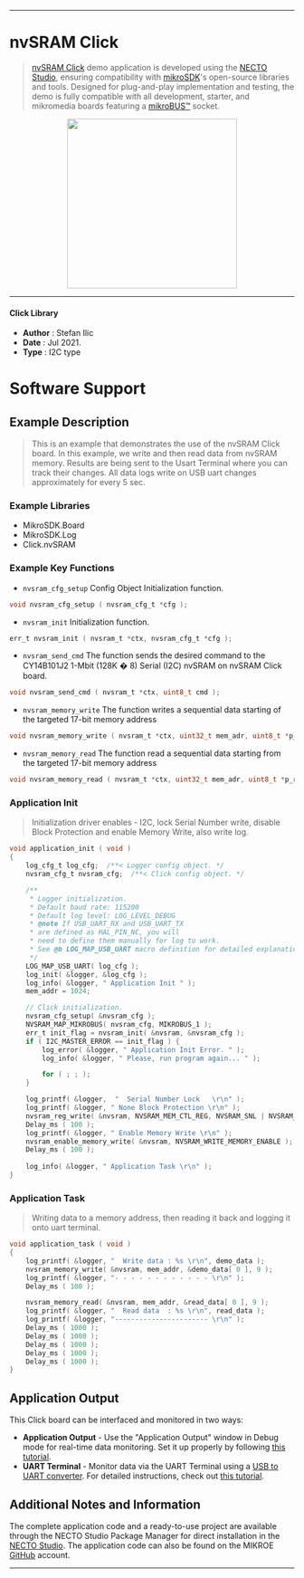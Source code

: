 
---
# nvSRAM Click

> [nvSRAM Click](https://www.mikroe.com/?pid_product=MIKROE-4441) demo application is developed using
the [NECTO Studio](https://www.mikroe.com/necto), ensuring compatibility with [mikroSDK](https://www.mikroe.com/mikrosdk)'s
open-source libraries and tools. Designed for plug-and-play implementation and testing, the demo is fully compatible with
all development, starter, and mikromedia boards featuring a [mikroBUS&trade;](https://www.mikroe.com/mikrobus) socket.

<p align="center">
  <img src="https://www.mikroe.com/?pid_product=MIKROE-4441&image=1" height=300px>
</p>

---

#### Click Library

- **Author**        : Stefan Ilic
- **Date**          : Jul 2021.
- **Type**          : I2C type

# Software Support

## Example Description

> This is an example that demonstrates the use of the nvSRAM Click board. In this example, we write and then read data from nvSRAM memory. Results are being sent to the Usart Terminal where you can track their changes. All data logs write on USB uart changes approximately for every 5 sec.

### Example Libraries

- MikroSDK.Board
- MikroSDK.Log
- Click.nvSRAM

### Example Key Functions

- `nvsram_cfg_setup` Config Object Initialization function.
```c
void nvsram_cfg_setup ( nvsram_cfg_t *cfg );
```

- `nvsram_init` Initialization function.
```c
err_t nvsram_init ( nvsram_t *ctx, nvsram_cfg_t *cfg );
```

- `nvsram_send_cmd` The function sends the desired command to the CY14B101J2 1-Mbit (128K � 8) Serial (I2C) nvSRAM on nvSRAM Click board.
```c
void nvsram_send_cmd ( nvsram_t *ctx, uint8_t cmd );
```

- `nvsram_memory_write` The function writes a sequential data starting of the targeted 17-bit memory address
```c
void nvsram_memory_write ( nvsram_t *ctx, uint32_t mem_adr, uint8_t *p_tx_data, uint16_t n_bytes );
```

- `nvsram_memory_read` The function read a sequential data starting from the targeted 17-bit memory address
```c
void nvsram_memory_read ( nvsram_t *ctx, uint32_t mem_adr, uint8_t *p_rx_data, uint16_t n_bytes );
```

### Application Init

> Initialization driver enables - I2C, lock Serial Number write, disable Block Protection and enable Memory Write, also write log.

```c
void application_init ( void ) 
{
    log_cfg_t log_cfg;  /**< Logger config object. */
    nvsram_cfg_t nvsram_cfg;  /**< Click config object. */

    /** 
     * Logger initialization.
     * Default baud rate: 115200
     * Default log level: LOG_LEVEL_DEBUG
     * @note If USB_UART_RX and USB_UART_TX 
     * are defined as HAL_PIN_NC, you will 
     * need to define them manually for log to work. 
     * See @b LOG_MAP_USB_UART macro definition for detailed explanation.
     */
    LOG_MAP_USB_UART( log_cfg );
    log_init( &logger, &log_cfg );
    log_info( &logger, " Application Init " );
    mem_addr = 1024;

    // Click initialization.
    nvsram_cfg_setup( &nvsram_cfg );
    NVSRAM_MAP_MIKROBUS( nvsram_cfg, MIKROBUS_1 );
    err_t init_flag = nvsram_init( &nvsram, &nvsram_cfg );
    if ( I2C_MASTER_ERROR == init_flag ) {
        log_error( &logger, " Application Init Error. " );
        log_info( &logger, " Please, run program again... " );

        for ( ; ; );
    }

    log_printf( &logger,  "  Serial Number Lock   \r\n" );
    log_printf( &logger, " None Block Protection \r\n" );
    nvsram_reg_write( &nvsram, NVSRAM_MEM_CTL_REG, NVSRAM_SNL | NVSRAM_BP_NONE );
    Delay_ms ( 100 );
    log_printf( &logger, " Enable Memory Write \r\n" );
    nvsram_enable_memory_write( &nvsram, NVSRAM_WRITE_MEMORY_ENABLE );
    Delay_ms ( 100 );
    
    log_info( &logger, " Application Task \r\n" );
}
```

### Application Task

> Writing data to a memory address, then reading it back and logging it onto uart terminal.

```c
void application_task ( void ) 
{
    log_printf( &logger, "  Write data : %s \r\n", demo_data );
    nvsram_memory_write( &nvsram, mem_addr, &demo_data[ 0 ], 9 );
    log_printf( &logger, "- - - - - - - - - - - - \r\n" );
    Delay_ms ( 100 );

    nvsram_memory_read( &nvsram, mem_addr, &read_data[ 0 ], 9 );
    log_printf( &logger, "  Read data  : %s \r\n", read_data );
    log_printf( &logger, "----------------------- \r\n" );
    Delay_ms ( 1000 );
    Delay_ms ( 1000 );
    Delay_ms ( 1000 );
    Delay_ms ( 1000 );
    Delay_ms ( 1000 );
}
```


## Application Output

This Click board can be interfaced and monitored in two ways:
- **Application Output** - Use the "Application Output" window in Debug mode for real-time data monitoring.
Set it up properly by following [this tutorial](https://www.youtube.com/watch?v=ta5yyk1Woy4).
- **UART Terminal** - Monitor data via the UART Terminal using
a [USB to UART converter](https://www.mikroe.com/click/interface/usb?interface*=uart,uart). For detailed instructions,
check out [this tutorial](https://help.mikroe.com/necto/v2/Getting%20Started/Tools/UARTTerminalTool).

## Additional Notes and Information

The complete application code and a ready-to-use project are available through the NECTO Studio Package Manager for 
direct installation in the [NECTO Studio](https://www.mikroe.com/necto). The application code can also be found on
the MIKROE [GitHub](https://github.com/MikroElektronika/mikrosdk_click_v2) account.

---
